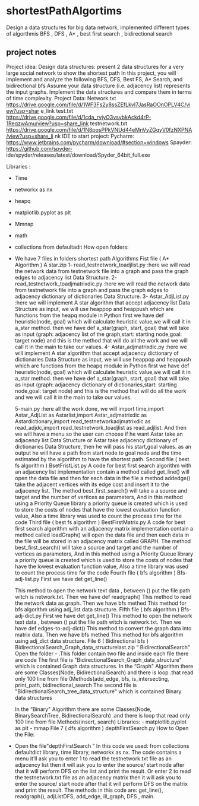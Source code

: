 # shortestPathAlgortims
Design a data structures for big data network, implemented different types of algorthmis BFS , DFS , A* , best first search , bidirectional search 

## project notes

Project idea:
Design data structures: present 2 data structures for a very large social network to show the shortest path In this project, you will implement and analyze the
following
BFS, DFS, Best FS, A* Search, and bidirectional bfs Assume your data structure (i.e. adjacency list) represents the input graphs. Implement the data structures and compare them in terms of time complexity.
Project Data:
Network.txt
https://drive.google.com/file/d/1WF3Fs2y8ssZEfLkvI7JasRaOOnOPLV4C/view?usp=shar e_link
test.txt
https://drive.google.com/file/d/1cda_rvjyO3vsybkAckd4rP-1ReqzwAmu/view?usp=share_link
testnetwork.txt
https://drive.google.com/file/d/1N8posPPkVNUd44eMnVyZGqyV0fzNXPNA/view?usp=share_li nk
IDE to start project:
Pycharm:
https://www.jetbrains.com/pycharm/download/#section=windows
Spayder:
https://github.com/spyder- ide/spyder/releases/latest/download/Spyder_64bit_full.exe
         
   Libraries :
- Time
- networkx as nx
- heapq
- matplotlib.pyplot as plt
- Mmnap
- math
- collections from defaultadit
How open folders:
- We have 7 files in folders shortest path Algorithms
Fist file ( A* Algorithm )
A star.zip
1- read_testnetwork_toadjlist.py :here we will read the network data from testnetwork file into a graph and pass the graph edges to adjacency list Data Structure.
2- read_testnetwork_toadjmatrixdic.py :here we will read the network data from testnetwork file into a graph and pass the graph edges to adjacency dictionary of dictionaries Data Structure.
3- Astar_AdjList.py :here we will implement A star algorithm that accept adjacency list Data Structure as input, we will use heappop and heappush which are functions from the heapq module in Python
first we have def heuristic(node, goal) which will calculate heuristic value,we will call it in a_star method. then we have def a_star(graph, start, goal) that will take as input (graph: adjacency list of the graph,start: starting node,goal: target node)
and this is the method that will do all the work and we will call it in the main to take our values.
4- Astar_adjmatrixdic.py :here we will implement A star algorithm that accept adjacency dictionary of dictionaries Data Structure as input, we will use heappop and heappush which are functions from the heapq module in Python
first we have def heuristic(node, goal) which will calculate heuristic value,we will call it in a_star method. then we have def a_star(graph, start, goal) that will take as input (graph: adjacency dictionary of dictionaries,start: starting node,goal: target node)
and this is the method that will do all the work and we will call it in the main to take our values.
  
   5-main.py :here all the work done, we will import time,import Astar_AdjList as Astarlist,import Astar_adjmatrixdic as Astardictionary,import read_testnetworkadjmatrixdic as read_adjdc,import read_testnetwork_toadjlist as read_adjlist.
And then we will have a menu so the user can choose if he want Astar take an adjacency list Data Structure or Astar take adjacency dictionary of dictionaries Data Structure, then he will pass his start,goal values.
as an output he will have a path from start node to goal node and the time estimated by the algorithm to have the shortest path.
Second file ( best fs algorithm )
BsetFristList.py
A code for best first search algorithm with an adjacency list implementation contain a method called get_line() will open the data file and then for each data in the file a method addedge() take the adjacent vertices with its edge cost and insert it to the adjacency list. The method best_first_search() will take a a source and target and the number of vertices as parameters, And in this method using a Priority Queue library a priority queue is created which is used to store the costs of nodes that have the lowest evaluation function value, Also a time library was used to count the process time for the code
Third file ( best fs algorithm )
BestFirstMatrix.py
A code for best first search algorithm with an adjacency matrix implementation contain a method called loadGraph() will open the data file and then each data in the file will be stored in an adjacency matrix called GRAPH. The method best_first_search() will take a source and target and the number of vertices as parameters, And in this method using a Priority Queue library a priority queue is created which is used to store the costs of nodes that have the lowest evaluation function value, Also a time library was used to count the process time for the code
Fourth file ( bfs algorithm )
Bfs-adj-list.py
First we have det get_line()
    
   This method to open the network text data , between () put the file path witch is network.txt.
Then we have def readgraph()
This method to read the network data as graph.
Then we have bfs methed
This method for bfs algorithm using adj_list data structure.
Fifth file ( bfs algorithm )
Bfs-adj-dict.py
First we have det get_line()
This method to open the network text data , between () put the file path witch is network.txt.
Then we have def edges-to-adj-dict()
This method to convert the graph data into matrix data.
Then we have bfs methed
This method for bfs algorithm using adj_dict data structure.
File 6 ( Bidirectional bfs ) BidirectionalSearch_Graph_data_structurelast.zip “ BidirectionalSearch" Open the folder -
.This folder contain two file and inside each file there are code
The first file is "BidirectionalSearch_Graph_data_structure" which is contained Graph data
structures.
In the “Graph" Algorithm there are some Classes(Node, BidirectionalSearch) and there is loop
.that read only 100 line from file
(Methods(add_edge, bfs, is_intersecting, print_path, bidirectional_search
The second file is "BidirectionalSearch_tree_data_structure" which is contained Binary data structures
   
   In the “Binary" Algorithm there are some Classes(Node, BinarySearchTree, BidirectionalSearch) .and there is loop that read only 100 line from file
Methods(insert, search)
Libraries: - matplotlib.pyplot as plt - mmap
File 7 ( dfs algorithm )
depthFirstSearch.py
How to Open the File:
- Open the file"depthFirstSearch “
In this code we used: from collections defaultdict library, time library, networkx as nx.
The code contains a menu it’ll ask you to enter 1 to read the testnetwork.txt file as an adjacency list then it will ask you to enter the source/ start node after that it will perform DFS on the list and print the result.
Or enter 2 to read the testnetwork.txt file as an adjacency matrix then it will ask you to enter the source/ start node after that it will perform DFS on the matrix and print the result.
The methods in this code are: get_line(), readgraph(), adjListDFS, add_edge, ill_graph, DFS , main.
